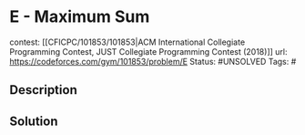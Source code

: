 # E - Maximum Sum

contest: [[CFICPC/101853/101853|ACM International Collegiate Programming Contest, JUST Collegiate Programming Contest (2018)]]
url: https://codeforces.com/gym/101853/problem/E
Status: #UNSOLVED
Tags: #

## Description

## Solution

